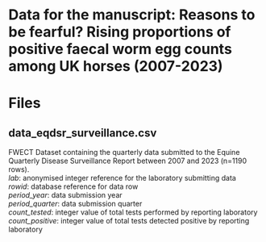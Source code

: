 # Data for the manuscript: Reasons to be fearful? Rising proportions of positive faecal worm egg counts among UK horses (2007-2023) 
# Files
## data_eqdsr_surveillance.csv
FWECT Dataset containing the quarterly data submitted to the Equine Quarterly Disease Surveillance Report between 2007 and 2023 (n=1190 rows).  
*lab*: anonymised integer reference for the laboratory submitting data  
*rowid*: database reference for data row  
*period_year*: data submission year  
*period_quarter*: data submission quarter  
*count_tested*: integer value of total tests performed by reporting laboratory  
*count_positive*: integer value of total tests detected positive by reporting laboratory  
